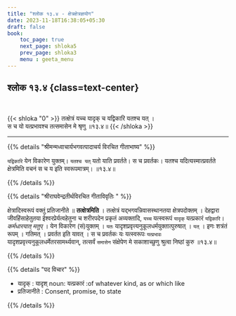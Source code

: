```yaml
---
title: "श्लोक १३.४ - क्षेत्रक्षेत्रज्ञयोग"
date: 2023-11-18T16:38:05+05:30
draft: false
book:
    toc_page: true
    next_page: shloka5
    prev_page: shloka3
    menu : geeta_menu
---
```




## श्लोक १३.४ {class=text-center}

<br/>

{{< shloka  "0"  >}}
तत्क्षेत्रं यच्च यादृक् च यद्विकारि यतश्च यत् ।  
स च यो यत्प्रभावश्च तत्समासेन मे श्रृणु ॥१३.४॥
{{< /shloka >}}

---


{{% details "श्रीमन्मध्वाचार्यभगवत्पादाचर्य विरचित  गीताभाष्य" %}}

`यद्विकारि` येन विकारेण युक्तम्। `यतश्च यत्` यतो याति प्रवर्तते। 
स च प्रवर्तकः। यतश्च यदित्यस्मात्प्रवर्तते क्षेत्रमिति वचनं 
स च य इति स्वरूपमात्रम्।  ॥१३.४॥

{{% /details %}}


{{% details "श्रीराघवेन्द्रतीर्थविरचित गीताविवृतिः " %}}

क्षेत्रादिस्वरूपं वक्तुं प्रतिजानीते ॥ **तत्क्षेत्रमिति** । 
तत्क्षेत्रं यद्भगवन्निवासस्थानतया  क्षेत्रपदोक्तम्‌ । 
देहद्वारा जीवहिंसाहेतुतया ईश्वरप्रेर्यत्वहेतुना च शरीरपदेन प्रकृतं 
अव्यक्तादि, `यच्च` यत्स्वरूपं `यादृक्` यत्प्रकारं `यद्विकारि`। 
*कर्मधारयात् मतुप्* । येन विकारेण (सं)युक्तम् । 
`यतः` यादृशप्रवृत्त्यनुकूलधर्मयुक्तात्पुरुषात्‌ । 
`यत्‌` । इणः शत्रंतं रूपम्‌ । गतिमत्‌ ।
प्रवर्तत इति यावत्‌ । स च प्रवर्तकः यः यत्स्वरूपः `यत्प्रभावः`
यादृशप्रवृत्त्यनुकूलधर्मेतरसामर्थ्यवान्‌, तत्सर्वं `समासेन` 
संक्षेपेण मे सकाशाच्छुणु
श्रुत्वा निष्ठां कुरु  ॥१३.४॥

{{% /details %}}


{{% details "पद विचार" %}}

- यादृक् : यादृश् noun: यत्प्रकारं :of whatever kind, as or which like
- प्रतिजानीते : Consent, promise, to state 

{{% /details %}}

